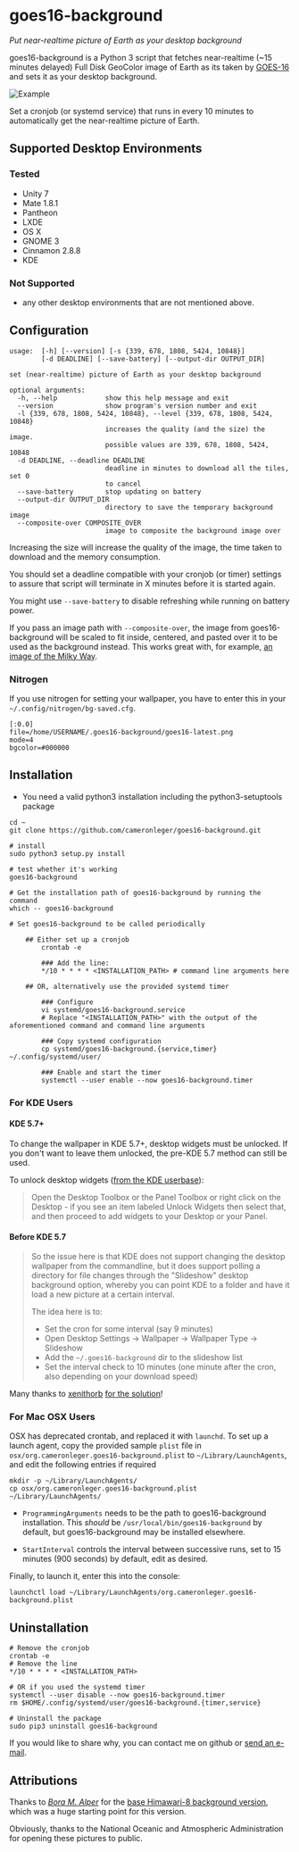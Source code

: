 # goes16-background
*Put near-realtime picture of Earth as your desktop background*

goes16-background is a Python 3 script that fetches near-realtime (~15 minutes delayed)
Full Disk GeoColor image of Earth as its taken by
[GOES-16](https://en.wikipedia.org/wiki/GOES-16) and sets it
as your desktop background.

![Example](/example.png?raw=true "Example")

Set a cronjob (or systemd service) that runs in every 10 minutes to automatically get the
near-realtime picture of Earth.

## Supported Desktop Environments
### Tested
* Unity 7
* Mate 1.8.1
* Pantheon
* LXDE
* OS X
* GNOME 3
* Cinnamon 2.8.8
* KDE

### Not Supported
* any other desktop environments that are not mentioned above.

## Configuration
```
usage:  [-h] [--version] [-s {339, 678, 1808, 5424, 10848}]
        [-d DEADLINE] [--save-battery] [--output-dir OUTPUT_DIR]

set (near-realtime) picture of Earth as your desktop background

optional arguments:
  -h, --help            show this help message and exit
  --version             show program's version number and exit
  -l {339, 678, 1808, 5424, 10848}, --level {339, 678, 1808, 5424, 10848}
                        increases the quality (and the size) the image.
                        possible values are 339, 678, 1808, 5424, 10848
  -d DEADLINE, --deadline DEADLINE
                        deadline in minutes to download all the tiles, set 0
                        to cancel
  --save-battery        stop updating on battery
  --output-dir OUTPUT_DIR
                        directory to save the temporary background image
  --composite-over COMPOSITE_OVER
                        image to composite the background image over
```

Increasing the size will increase the quality of the image, the time taken to download and the
memory consumption.

You should set a deadline compatible with your cronjob (or timer) settings to assure that script will terminate in X
minutes before it is started again.

You might use `--save-battery` to disable refreshing while running on battery power.

If you pass an image path with `--composite-over`, the image from goes16-background will be scaled to fit inside, centered, and pasted over it to be used as the background instead. This works great with, for example, [an image of the Milky Way](https://wallpaperscraft.com/image/milky_way_stars_space_nebula_68885_3840x2160.jpg).

### Nitrogen
If you use nitrogen for setting your wallpaper, you have to enter this in your
`~/.config/nitrogen/bg-saved.cfg`.

```
[:0.0]
file=/home/USERNAME/.goes16-background/goes16-latest.png
mode=4
bgcolor=#000000
```
    
## Installation
* You need a valid python3 installation including the python3-setuptools package
```
cd ~
git clone https://github.com/cameronleger/goes16-background.git

# install
sudo python3 setup.py install

# test whether it's working
goes16-background

# Get the installation path of goes16-background by running the command
which -- goes16-background

# Set goes16-background to be called periodically

    ## Either set up a cronjob
        crontab -e

        ### Add the line:
        */10 * * * * <INSTALLATION_PATH> # command line arguments here

    ## OR, alternatively use the provided systemd timer

        ### Configure
        vi systemd/goes16-background.service
        # Replace "<INSTALLATION_PATH>" with the output of the aforementioned command and command line arguments

        ### Copy systemd configuration
        cp systemd/goes16-background.{service,timer} ~/.config/systemd/user/

        ### Enable and start the timer
        systemctl --user enable --now goes16-background.timer
```

### For KDE Users
#### KDE 5.7+
To change the wallpaper in KDE 5.7+, desktop widgets must be unlocked. If you don't want to leave them unlocked,
the pre-KDE 5.7 method can still be used.

To unlock desktop widgets ([from the KDE userbase](https://userbase.kde.org/Plasma#Widgets)):
> Open the Desktop Toolbox or the Panel Toolbox or right click on the Desktop - if you see an item labeled Unlock
> Widgets then select that, and then proceed to add widgets to your Desktop or your Panel. 

#### Before KDE 5.7
> So the issue here is that KDE does not support changing the desktop wallpaper
> from the commandline, but it does support polling a directory for file changes
> through the "Slideshow" desktop background option, whereby you can point KDE
> to a folder and have it load a new picture at a certain interval.
>
> The idea here is to:
>
> * Set the cron for some interval (say 9 minutes)
> * Open Desktop Settings -> Wallpaper -> Wallpaper Type -> Slideshow
> * Add the `~/.goes16-background` dir to the slideshow list
> * Set the interval check to 10 minutes (one minute after the cron, also
>   depending on your download speed)

Many thanks to [xenithorb](https://github.com/xenithorb) [for the solution](https://github.com/xenithorb/himawaripy/commit/01d7c681ae7ce47f639672733d0f734574662833)!


### For Mac OSX Users

OSX has deprecated crontab, and replaced it with `launchd`. To set up a launch agent, copy the provided sample `plist`
file in `osx/org.cameronleger.goes16-background.plist` to `~/Library/LaunchAgents`, and edit the following entries if required

```
mkdir -p ~/Library/LaunchAgents/
cp osx/org.cameronleger.goes16-background.plist ~/Library/LaunchAgents/
```

* `ProgrammingArguments` needs to be the path to goes16-background installation. This *should* be `/usr/local/bin/goes16-background`
by default, but goes16-background may be installed elsewhere.

* `StartInterval` controls the interval between successive runs, set to 15 minutes (900 seconds) by default,
edit as desired.

Finally, to launch it, enter this into the console:
```
launchctl load ~/Library/LaunchAgents/org.cameronleger.goes16-background.plist
```

## Uninstallation
```
# Remove the cronjob
crontab -e
# Remove the line
*/10 * * * * <INSTALLATION_PATH>

# OR if you used the systemd timer
systemctl --user disable --now goes16-background.timer
rm $HOME/.config/systemd/user/goes16-background.{timer,service}

# Uninstall the package
sudo pip3 uninstall goes16-background
```

If you would like to share why, you can contact me on github or
[send an e-mail](mailto:contact@cameronleger.com).

## Attributions
Thanks to *[Bora M. Alper](https://github.com/boramalper/)* for the [base Himawari-8 background version](https://github.com/boramalper/himawaripy), which was a huge starting point for this version.

Obviously, thanks to the National Oceanic and Atmospheric Administration for opening these pictures to public.
